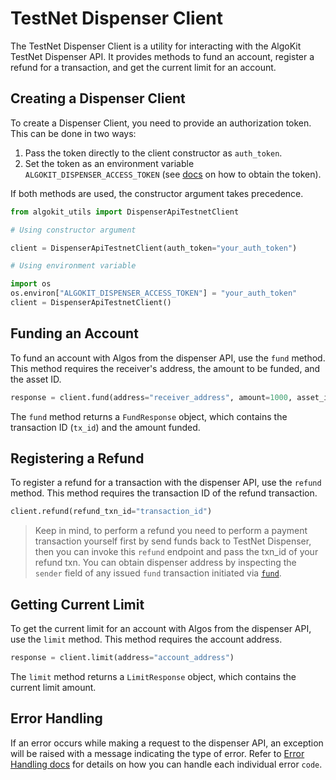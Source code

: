 # TestNet Dispenser Client

The TestNet Dispenser Client is a utility for interacting with the AlgoKit TestNet Dispenser API. It provides methods to fund an account, register a refund for a transaction, and get the current limit for an account.

## Creating a Dispenser Client

To create a Dispenser Client, you need to provide an authorization token. This can be done in two ways:

1. Pass the token directly to the client constructor as `auth_token`.
2. Set the token as an environment variable `ALGOKIT_DISPENSER_ACCESS_TOKEN` (see [docs](https://github.com/algorandfoundation/algokit/blob/main/docs/testnet_api.md#error-handling) on how to obtain the token).

If both methods are used, the constructor argument takes precedence.

```py
from algokit_utils import DispenserApiTestnetClient

# Using constructor argument

client = DispenserApiTestnetClient(auth_token="your_auth_token")

# Using environment variable

import os
os.environ["ALGOKIT_DISPENSER_ACCESS_TOKEN"] = "your_auth_token"
client = DispenserApiTestnetClient()
```

## Funding an Account

To fund an account with Algos from the dispenser API, use the `fund` method. This method requires the receiver's address, the amount to be funded, and the asset ID.

```py
response = client.fund(address="receiver_address", amount=1000, asset_id=0)
```

The `fund` method returns a `FundResponse` object, which contains the transaction ID (`tx_id`) and the amount funded.

## Registering a Refund

To register a refund for a transaction with the dispenser API, use the `refund` method. This method requires the transaction ID of the refund transaction.

```py
client.refund(refund_txn_id="transaction_id")
```

> Keep in mind, to perform a refund you need to perform a payment transaction yourself first by send funds back to TestNet Dispenser, then you can invoke this `refund` endpoint and pass the txn_id of your refund txn. You can obtain dispenser address by inspecting the `sender` field of any issued `fund` transaction initiated via [`fund`](#funding-an-account).

## Getting Current Limit

To get the current limit for an account with Algos from the dispenser API, use the `limit` method. This method requires the account address.

```py
response = client.limit(address="account_address")
```

The `limit` method returns a `LimitResponse` object, which contains the current limit amount.

## Error Handling

If an error occurs while making a request to the dispenser API, an exception will be raised with a message indicating the type of error. Refer to [Error Handling docs](https://github.com/algorandfoundation/algokit/blob/main/docs/testnet_api.md#error-handling) for details on how you can handle each individual error `code`.
